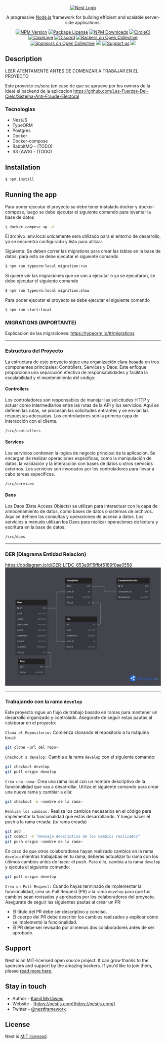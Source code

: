 <p align="center">
  <a href="http://nestjs.com/" target="blank"><img src="https://nestjs.com/img/logo-small.svg" width="200" alt="Nest Logo" /></a>
</p>

[circleci-image]: https://img.shields.io/circleci/build/github/nestjs/nest/master?token=abc123def456
[circleci-url]: https://circleci.com/gh/nestjs/nest

  <p align="center">A progressive <a href="http://nodejs.org" target="_blank">Node.js</a> framework for building efficient and scalable server-side applications.</p>
    <p align="center">
<a href="https://www.npmjs.com/~nestjscore" target="_blank"><img src="https://img.shields.io/npm/v/@nestjs/core.svg" alt="NPM Version" /></a>
<a href="https://www.npmjs.com/~nestjscore" target="_blank"><img src="https://img.shields.io/npm/l/@nestjs/core.svg" alt="Package License" /></a>
<a href="https://www.npmjs.com/~nestjscore" target="_blank"><img src="https://img.shields.io/npm/dm/@nestjs/common.svg" alt="NPM Downloads" /></a>
<a href="https://circleci.com/gh/nestjs/nest" target="_blank"><img src="https://img.shields.io/circleci/build/github/nestjs/nest/master" alt="CircleCI" /></a>
<a href="https://coveralls.io/github/nestjs/nest?branch=master" target="_blank"><img src="https://coveralls.io/repos/github/nestjs/nest/badge.svg?branch=master#9" alt="Coverage" /></a>
<a href="https://discord.gg/G7Qnnhy" target="_blank"><img src="https://img.shields.io/badge/discord-online-brightgreen.svg" alt="Discord"/></a>
<a href="https://opencollective.com/nest#backer" target="_blank"><img src="https://opencollective.com/nest/backers/badge.svg" alt="Backers on Open Collective" /></a>
<a href="https://opencollective.com/nest#sponsor" target="_blank"><img src="https://opencollective.com/nest/sponsors/badge.svg" alt="Sponsors on Open Collective" /></a>
  <a href="https://paypal.me/kamilmysliwiec" target="_blank"><img src="https://img.shields.io/badge/Donate-PayPal-ff3f59.svg"/></a>
    <a href="https://opencollective.com/nest#sponsor"  target="_blank"><img src="https://img.shields.io/badge/Support%20us-Open%20Collective-41B883.svg" alt="Support us"></a>
  <a href="https://twitter.com/nestframework" target="_blank"><img src="https://img.shields.io/twitter/follow/nestframework.svg?style=social&label=Follow"></a>
</p>
  <!--[![Backers on Open Collective](https://opencollective.com/nest/backers/badge.svg)](https://opencollective.com/nest#backer)
  [![Sponsors on Open Collective](https://opencollective.com/nest/sponsors/badge.svg)](https://opencollective.com/nest#sponsor)-->

## Description
LEER ATENTAMENTE ANTES DE COMENZAR A TRABAJAR EN EL PROYECTO

Este proyecto es/sera (en caso de que se aprueve por los owners de la idea) el backend de la aplicacion https://github.com/Las-Fuerzas-Del-Cielo/Sistema-Anti-Fraude-Electoral

### Tecnologias
- NestJS
- TypeORM
- Postgres
- Docker
- Docker-compose
- RabbitMQ - (TODO)
- S3 (AWS) - (TODO)

## Installation

```bash
$ npm install
```

## Running the app
Para poder ejecutar el proyecto se debe tener instalado docker y docker-compose, luego se debe ejecutar el siguiente comando para levantar la base de datos
```bash
$ docker-compose up -d
```
El archivo .env.local unicamente sera utilizado para el entorno de desarrollo, ya se encuentra configurado y listo para utilizar.

Siguiente: Se deben correr las migrations para crear las tablas en la base de datos, para esto se debe ejecutar el siguiente comando
```bash
$ npm run typeorm:local migration:run
```

Si quiere ver las migraciones que se van a ejecutar o ya se ejecutaron, se debe ejecutar el siguiente comando
```bash
$ npm run typeorm:local migration:show
```

Para poder ejecutar el proyecto se debe ejecutar el siguiente comando
```bash
$ npm run start:local
```

### MIGRATIONS (IMPORTANTE)
Explicacion de las migraciones: https://typeorm.io/#/migrations

---

### Estructura del Proyecto

La estructura de este proyecto sigue una organización clara basada en tres componentes principales: Controllers, Services y Daos. Este enfoque proporciona una separación efectiva de responsabilidades y facilita la escalabilidad y el mantenimiento del código.

#### Controllers

Los controladores son responsables de manejar las solicitudes HTTP y actuar como intermediarios entre las rutas de la API y los servicios. Aquí se definen las rutas, se procesan las solicitudes entrantes y se envían las respuestas adecuadas. Los controladores son la primera capa de interacción con el cliente.

```bash
/src/controllers
```

#### Services
Los servicios contienen la lógica de negocio principal de la aplicación. Se encargan de realizar operaciones específicas, como la manipulación de datos, la validación y la interacción con bases de datos u otros servicios externos. Los servicios son invocados por los controladores para llevar a cabo tareas específicas.

```bash
/src/services
```
#### Daos
Los Daos (Data Access Objects) se utilizan para interactuar con la capa de almacenamiento de datos, como bases de datos o sistemas de archivos. Aquí se definen las consultas y operaciones de acceso a datos. Los servicios a menudo utilizan los Daos para realizar operaciones de lectura y escritura en la base de datos.

```bash
/src/daos
```
---

### DER (Diagrama Entidad Relacion)
https://dbdiagram.io/d/DER-LFDC-653e9f15ffbf5169f0ae0558
![DER](./public/DER-LFDC.png)

---

### Trabajando con la rama `develop`
Este proyecto sigue un flujo de trabajo basado en ramas para mantener un desarrollo organizado y controlado. Asegúrate de seguir estas pautas al colaborar en el proyecto:

`Clona el Repositorio:` Comienza clonando el repositorio a tu máquina local:
  
```bash
git clone <url del repo>
```

`Checkout a develop:` Cambia a la rama `develop` con el siguiente comando:

```bash
git checkout develop
git pull origin develop
```

`Crea una rama:` Crea una rama local con un nombre descriptivo de la funcionalidad que vas a desarrollar. Utiliza el siguiente comando para crear una nueva rama y cambiar a ella:

```bash
git checkout -b <nombre de la rama>
```

`Realiza los cambios:` Realiza los cambios necesarios en el código para implementar la funcionalidad que estás desarrollando. Y luego hacer el push a la rama creada. (tu rama creada)

```bash
git add .
git commit -m "mensaje descriptivo de los cambios realizados"
git push origin <nombre de la rama>
```

En caso de que otros colaboradores hayan realizado cambios en la rama `develop` mientras trabajabas en tu rama, deberás actualizar tu rama con los últimos cambios antes de hacer el push. Para ello, cambia a la rama `develop` y ejecuta el siguiente comando:

```bash
git pull origin develop
```

`Crea un Pull Request:` Cuando hayas terminado de implementar la funcionalidad, crea un Pull Request (PR) a la rama `develop` para que tus cambios sean revisados y aprobados por los colaboradores del proyecto. Asegúrate de seguir las siguientes pautas al crear un PR:

- El título del PR debe ser descriptivo y conciso.
- El cuerpo del PR debe describir los cambios realizados y explicar cómo se implementó la funcionalidad.
- El PR debe ser revisado por al menos dos colaboradores antes de ser aprobado.


## Support

Nest is an MIT-licensed open source project. It can grow thanks to the sponsors and support by the amazing backers. If you'd like to join them, please [read more here](https://docs.nestjs.com/support).

## Stay in touch

- Author - [Kamil Myśliwiec](https://kamilmysliwiec.com)
- Website - [https://nestjs.com](https://nestjs.com/)
- Twitter - [@nestframework](https://twitter.com/nestframework)

## License

Nest is [MIT licensed](LICENSE).
